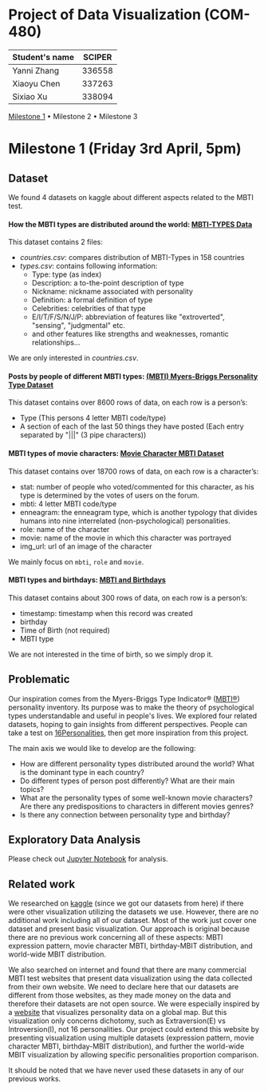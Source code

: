 # Project of Data Visualization (COM-480)

| Student's name | SCIPER |
| -------------- | ------ |
| Yanni Zhang | 336558 |
| Xiaoyu Chen | 337263 |
| Sixiao Xu   | 338094 |

[Milestone 1](#milestone-1-friday-3rd-april-5pm) • Milestone 2 • Milestone 3

# Milestone 1 (Friday 3rd April, 5pm)
## Dataset

We found 4 datasets on kaggle about different aspects related to the MBTI test.

#### How the MBTI types are distributed around the world: [MBTI-TYPES Data](https://www.kaggle.com/datasets/yamaerenay/mbtitypes-full)

This dataset contains 2 files:
* *countries.csv*: compares distribution of MBTI-Types in 158 countries
* *types.csv*: contains following information:
  * Type: type (as index)
  * Description: a to-the-point description of type
  * Nickname: nickname associated with personality
  * Definition: a formal definition of type
  * Celebrities: celebrities of that type
  * E/I/T/F/S/N/J/P: abbreviation of features like "extroverted", "sensing", "judgmental" etc.
  * and other features like strengths and weaknesses, romantic relationships…

We are only interested in *countries.csv*.

#### Posts by people of different MBTI types: [(MBTI) Myers-Briggs Personality Type Dataset](https://www.kaggle.com/datasets/datasnaek/mbti-type)

This dataset contains over 8600 rows of data, on each row is a person’s:

- Type (This persons 4 letter MBTI code/type)
- A section of each of the last 50 things they have posted (Each entry separated by "|||" (3 pipe characters))

#### MBTI types of movie characters: [Movie Character MBTI Dataset](https://www.kaggle.com/datasets/subinium/movie-character-mbti-dataset)

This dataset contains over 18700 rows of data, on each row is a character’s:

* stat: number of people who voted/commented for this character, as his type is determined by the votes of users on the forum.
* mbti: 4 letter MBTI code/type
* enneagram: the enneagram  type, which is another typology that divides humans into nine interrelated (non-psychological) personalities.
* role: name of the character
* movie: name of the movie in which this character was portrayed
* img_url: url of an image of the character

We mainly focus on `mbti`, `role` and `movie`.

#### MBTI types and birthdays: [MBTI and Birthdays](https://www.kaggle.com/datasets/dakotagravitt/mbti-and-birthdays)

This dataset contains about 300 rows of data, on each row is a person’s:

* timestamp: timestamp when this record was created
* birthday
* Time of Birth (not required)
* MBTI type

We are not interested in the time of birth, so we simply drop it.

## Problematic
Our inspiration comes from the Myers-Briggs Type Indicator® ([MBTI®](https://www.myersbriggs.org/my-mbti-personality-type/mbti-basics/)) personality inventory. Its purpose was to make the theory of psychological types understandable and useful in people's lives. We explored four related datasets, hoping to gain insights from different perspectives. People can take a test on [16Personalities](https://www.16personalities.com/free-personality-test), then get more inspiration from this project.

The main axis we would like to develop are the following:

- How are different personality types distributed around the world? What is the dominant type in each country?
- Do different types of person post differently? What are their main topics?
- What are the personality types of some well-known movie characters? Are there any predispositions to characters in different movies genres?
- Is there any connection between personality type and birthday?
## Exploratory Data Analysis
Please check out [Jupyter Notebook](https://github.com/com-480-data-visualization/datavis-project-2022-nomorebugs/blob/main/data/DataAnalysis.ipynb) for analysis. 

## Related work
We researched on [kaggle](https://www.kaggle.com) (since we got our datasets from here) if there were other visualization utilizing the datasets we use. However, there are no additional work including all of our dataset. Most of the work just cover one dataset and present basic visualization. Our approach is original because there are no previous work concerning all of these aspects: MBTI expression pattern, movie character MBTI, birthday-MBIT distribution, and world-wide MBIT distribution. 

We also searched on internet and found that there are many commercial MBTI test websites that present data visualization using the data collected from their own website. We need to declare here that our datasets are different from those websites, as they made money on the data and therefore their datasets are not open source. We were especially inspired by a [website](https://www.16personalities.com/country-profiles/global/world) that visualizes personality data on a global map. But this visualization only concerns dichotomy, such as Extraversion(E) vs Introversion(I), not 16 personalities. Our project could extend this website by presenting visualization using multiple datasets (expression pattern, movie character MBTI, birthday-MBIT distribution), and further the world-wide MBIT visualization by allowing specific personalities proportion comparison.

It should be noted that we have never used these datasets in any of our previous works.
